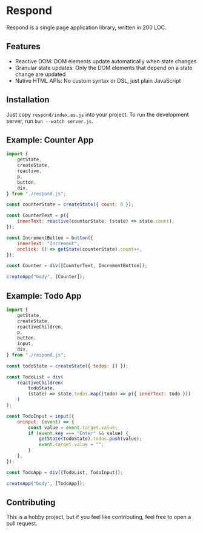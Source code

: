 # Respond

Respond is a single page application library, written in 200 LOC.

## Features
- Reactive DOM: DOM elements update automatically when state changes
- Granular state updates: Only the DOM elements that depend on a state change are updated
- Native HTML APIs: No custom syntax or DSL, just plain JavaScript

## Installation
Just copy `respond/index.es.js` into your project.
To run the development server, run `bun --watch server.js`.

## Example: Counter App
```js
import {
    getState,
    createState,
    reactive,
    p,
    button,
    div,
} from "./respond.js";

const counterState = createState({ count: 0 });

const CounterText = p({
    innerText: reactive(counterState, (state) => state.count),
});

const IncrementButton = button({
    innerText: "Increment",
    onclick: () => getState(counterState).count++,
});

const Counter = div([CounterText, IncrementButton]);

createApp("body", [Counter]);
```

## Example: Todo App
```js
import {
    getState,
    createState,
    reactiveChildren,
    p,
    button,
    input,
    div,
} from "./respond.js";

const todoState = createState({ todos: [] });

const TodoList = div(
    reactiveChildren(
        todoState, 
        (state) => state.todos.map((todo) => p({ innerText: todo }))
    )
);

const TodoInput = input({
    oninput: (event) => {
        const value = event.target.value;
        if (event.key === "Enter" && value) {
            getState(todoState).todos.push(value);
            event.target.value = "";
        }
    },
});

const TodoApp = div([TodoList, TodoInput]);

createApp("body", [TodoApp]);
```

## Contributing
This is a hobby project, but if you feel like contributing, feel free to open a pull request.
